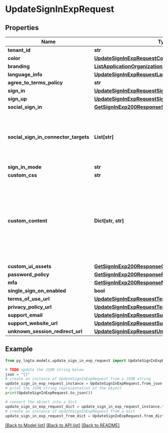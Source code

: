 # UpdateSignInExpRequest


## Properties

Name | Type | Description | Notes
------------ | ------------- | ------------- | -------------
**tenant_id** | **str** |  | [optional] 
**color** | [**UpdateSignInExpRequestColor**](UpdateSignInExpRequestColor.md) |  | [optional] 
**branding** | [**ListApplicationOrganizations200ResponseInnerBranding**](ListApplicationOrganizations200ResponseInnerBranding.md) |  | [optional] 
**language_info** | [**UpdateSignInExpRequestLanguageInfo**](UpdateSignInExpRequestLanguageInfo.md) |  | [optional] 
**agree_to_terms_policy** | **str** |  | [optional] 
**sign_in** | [**UpdateSignInExpRequestSignIn**](UpdateSignInExpRequestSignIn.md) |  | [optional] 
**sign_up** | [**UpdateSignInExpRequestSignUp**](UpdateSignInExpRequestSignUp.md) |  | [optional] 
**social_sign_in** | [**GetSignInExp200ResponseSocialSignIn**](GetSignInExp200ResponseSocialSignIn.md) |  | [optional] 
**social_sign_in_connector_targets** | **List[str]** | Specify the social sign-in connectors to display on the sign-in page. | [optional] 
**sign_in_mode** | **str** |  | [optional] 
**custom_css** | **str** |  | [optional] 
**custom_content** | **Dict[str, str]** | Custom content to display on experience flow pages. the page pathname will be the config key, the content will be the config value. | [optional] 
**custom_ui_assets** | [**GetSignInExp200ResponseCustomUiAssets**](GetSignInExp200ResponseCustomUiAssets.md) |  | [optional] 
**password_policy** | [**GetSignInExp200ResponsePasswordPolicy**](GetSignInExp200ResponsePasswordPolicy.md) |  | [optional] 
**mfa** | [**GetSignInExp200ResponseMfa**](GetSignInExp200ResponseMfa.md) |  | [optional] 
**single_sign_on_enabled** | **bool** |  | [optional] 
**terms_of_use_url** | [**UpdateSignInExpRequestTermsOfUseUrl**](UpdateSignInExpRequestTermsOfUseUrl.md) |  | [optional] 
**privacy_policy_url** | [**UpdateSignInExpRequestTermsOfUseUrl**](UpdateSignInExpRequestTermsOfUseUrl.md) |  | [optional] 
**support_email** | [**UpdateSignInExpRequestSupportEmail**](UpdateSignInExpRequestSupportEmail.md) |  | [optional] 
**support_website_url** | [**UpdateSignInExpRequestSupportWebsiteUrl**](UpdateSignInExpRequestSupportWebsiteUrl.md) |  | [optional] 
**unknown_session_redirect_url** | [**UpdateSignInExpRequestUnknownSessionRedirectUrl**](UpdateSignInExpRequestUnknownSessionRedirectUrl.md) |  | [optional] 

## Example

```python
from py_logto.models.update_sign_in_exp_request import UpdateSignInExpRequest

# TODO update the JSON string below
json = "{}"
# create an instance of UpdateSignInExpRequest from a JSON string
update_sign_in_exp_request_instance = UpdateSignInExpRequest.from_json(json)
# print the JSON string representation of the object
print(UpdateSignInExpRequest.to_json())

# convert the object into a dict
update_sign_in_exp_request_dict = update_sign_in_exp_request_instance.to_dict()
# create an instance of UpdateSignInExpRequest from a dict
update_sign_in_exp_request_from_dict = UpdateSignInExpRequest.from_dict(update_sign_in_exp_request_dict)
```
[[Back to Model list]](../README.md#documentation-for-models) [[Back to API list]](../README.md#documentation-for-api-endpoints) [[Back to README]](../README.md)



